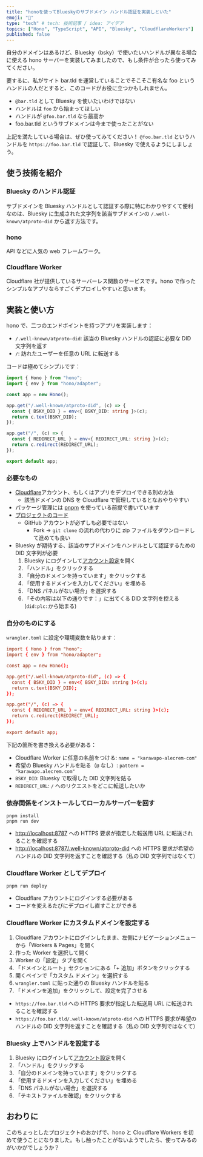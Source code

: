 ```yaml
---
title: "honoを使ってBlueskyのサブドメイン ハンドル認証を実装しといた"
emoji: "🦋"
type: "tech" # tech: 技術記事 / idea: アイデア
topics: ["Hono", "TypeScript", "API", "Bluesky", "CloudflareWorkers"]
published: false
---
```


自分のドメインはあるけど、Bluesky（bsky）で使いたいハンドルが異なる場合に使える hono サーバーを実装してみましたので、もし条件が合ったら使ってみてください。

要するに、私がサイト bar.tld を運営していることでそこそこ有名な foo というハンドルの人だとすると、このコードがお役に立つかもしれません。

- `@bar.tld` として Bluesky を使いたいわけではない
- ハンドルは `foo` から始まってほしい
- ハンドルが `@foo.bar.tld` なら最高か
- foo.bar.tld というサブドメインは今まで使ったことがない

上記を満たしている場合は、ぜひ使ってみてください！ `@foo.bar.tld` というハンドルを `https://foo.bar.tld` で認証して、Bluesky で使えるようにしましょう。

## 使う技術を紹介

### Bluesky のハンドル認証

サブドメインを Bluesky ハンドルとして認証する際に特にわかりやすくて便利なのは、Bluesky に生成された文字列を該当サブドメインの `/.well-known/atproto-did` から返す方法です。

### hono

API などに人気の web フレームワーク。

### Cloudflare Worker

Cloudflare 社が提供しているサーバーレス関数のサービスです。hono で作ったシンプルなアプリならすごくデプロイしやすいと思います。

## 実装と使い方

hono で、二つのエンドポイントを持つアプリを実装します：

- `/.well-known/atproto-did`: 該当の Bluesky ハンドルの認証に必要な DID 文字列を返す
- `/`: 訪れたユーザーを任意の URL に転送する

コードは極めてシンプルです：

```ts
import { Hono } from "hono";
import { env } from "hono/adapter";

const app = new Hono();

app.get("/.well-known/atproto-did", (c) => {
  const { BSKY_DID } = env<{ BSKY_DID: string }>(c);
  return c.text(BSKY_DID);
});

app.get("/", (c) => {
  const { REDIRECT_URL } = env<{ REDIRECT_URL: string }>(c);
  return c.redirect(REDIRECT_URL);
});

export default app;
```

### 必要なもの

- [Cloudflare](https://www.cloudflare.com/)アカウント、もしくはアプリをデプロイできる別の方法
  - 該当ドメインの DNS を Cloudflare で管理しているとなおやりやすい
- パッケージ管理には [pnpm](https://pnpm.io/installation) を使っている前提で書いています
- [プロジェクトのコード](https://github.com/alecrem/bluesky-verification-server)
  - GitHub アカウントが必ずしも必要ではない
    - Fork → `git clone` の流れの代わりに zip ファイルをダウンロードして進めても良い
- Bluesky が期待する、該当のサブドメインをハンドルとして認証するための DID 文字列が必要
  1. Bluesky にログインして[アカウント設定](https://bsky.app/settings/account)を開く
  2. 「ハンドル」をクリックする
  3. 「自分のドメインを持っています」をクリックする
  4. 「使用するドメインを入力してください」を埋める
  5. 「DNS パネルがない場合」を選択する
  6. 「その内容は以下の通りです：」に出てくる DID 文字列を控える (`did:plc:`から始まる)

### 自分のものにする

`wrangler.toml` に設定や環境変数を貼ります：

```toml
import { Hono } from "hono";
import { env } from "hono/adapter";

const app = new Hono();

app.get("/.well-known/atproto-did", (c) => {
  const { BSKY_DID } = env<{ BSKY_DID: string }>(c);
  return c.text(BSKY_DID);
});

app.get("/", (c) => {
  const { REDIRECT_URL } = env<{ REDIRECT_URL: string }>(c);
  return c.redirect(REDIRECT_URL);
});

export default app;
```

下記の箇所を書き換える必要がある：

- Cloudflare Worker に任意の名前をつける: `name = "karawapo-alecrem-com"`
- 希望の Bluesky ハンドルを貼る（`@` なし）: `pattern = "karawapo.alecrem.com"`
- `BSKY_DID`: Bluesky で取得した DID 文字列を貼る
- `REDIRECT_URL`: `/` へのリクエストをどこに転送したいか

### 依存関係をインストールしてローカルサーバーを回す

```shell
pnpm install
pnpm run dev
```

- [http://localhost:8787](http://localhost:8787) への HTTPS 要求が指定した転送用 URL に転送されることを確認する
- [http://localhost:8787/.well-known/atproto-did](http://localhost:8787/.well-known/atproto-did) への HTTPS 要求が希望のハンドルの DID 文字列を返すことを確認する（私の DID 文字列ではなくて）

### Cloudflare Worker としてデプロイ

```shell
pnpm run deploy
```

- Cloudflare アカウントにログインする必要がある
- コードを変えるたびにデプロイし直すことができる

### Cloudflare Worker にカスタムドメインを設定する

1. Cloudflare アカウントにログインしたまま、左側にナビゲーションメニューから「Workers & Pages」を開く
1. 作った Worker を選択して開く
1. Worker の「設定」タブを開く
1. 「ドメインとルート」セクションにある「+ 追加」ボタンをクリックする
1. 開くペインで「カスタム ドメイン」を選択する
1. `wrangler.toml` に貼った通りの Bluesky ハンドルを貼る
1. 「ドメインを追加」をクリックして、設定を完了させる

- `https://foo.bar.tld` への HTTPS 要求が指定した転送用 URL に転送されることを確認する
- `https://foo.bar.tld/.well-known/atproto-did` への HTTPS 要求が希望のハンドルの DID 文字列を返すことを確認する（私の DID 文字列ではなくて）

### Bluesky 上でハンドルを設定する

1. Bluesky にログインして[アカウント設定](https://bsky.app/settings/account)を開く
2. 「ハンドル」をクリックする
3. 「自分のドメインを持っています」をクリックする
4. 「使用するドメインを入力してください」を埋める
5. 「DNS パネルがない場合」を選択する
6. 「テキストファイルを確認」をクリックする

## おわりに

このちょっとしたプロジェクトのおかげで、hono と Cloudflare Workers を初めて使うことになりました。もし触ったことがないようでしたら、使ってみるのがいかがでしょうか？
